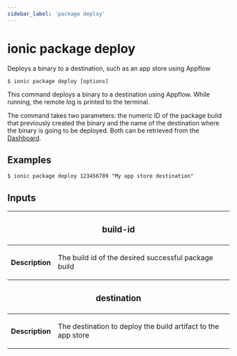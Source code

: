 ```yaml
---
sidebar_label: 'package deploy'
---
```


# ionic package deploy

Deploys a binary to a destination, such as an app store using Appflow

```shell
$ ionic package deploy [options]
```

This command deploys a binary to a destination using Appflow. While running, the remote log is printed to the terminal.

The command takes two parameters: the numeric ID of the package build that previously created the binary and the name of the destination where the binary is going to be deployed.
Both can be retrieved from the [Dashboard](https://dashboard.ionicframework.com).

## Examples

```shell
$ ionic package deploy 123456789 "My app store destination"
```

## Inputs

<table className="reference-table">
  <thead>
    <tr>
      <th colSpan="2">
        <h3>build-id</h3>
      </th>
    </tr>
  </thead>
  <tbody>
    <tr>
      <th>Description</th>
      <td>
        <p>The build id of the desired successful package build</p>
      </td>
    </tr>
  </tbody>
  <thead>
    <tr>
      <th colSpan="2">
        <h3>destination</h3>
      </th>
    </tr>
  </thead>
  <tbody>
    <tr>
      <th>Description</th>
      <td>
        <p>The destination to deploy the build artifact to the app store</p>
      </td>
    </tr>
  </tbody>
</table>
